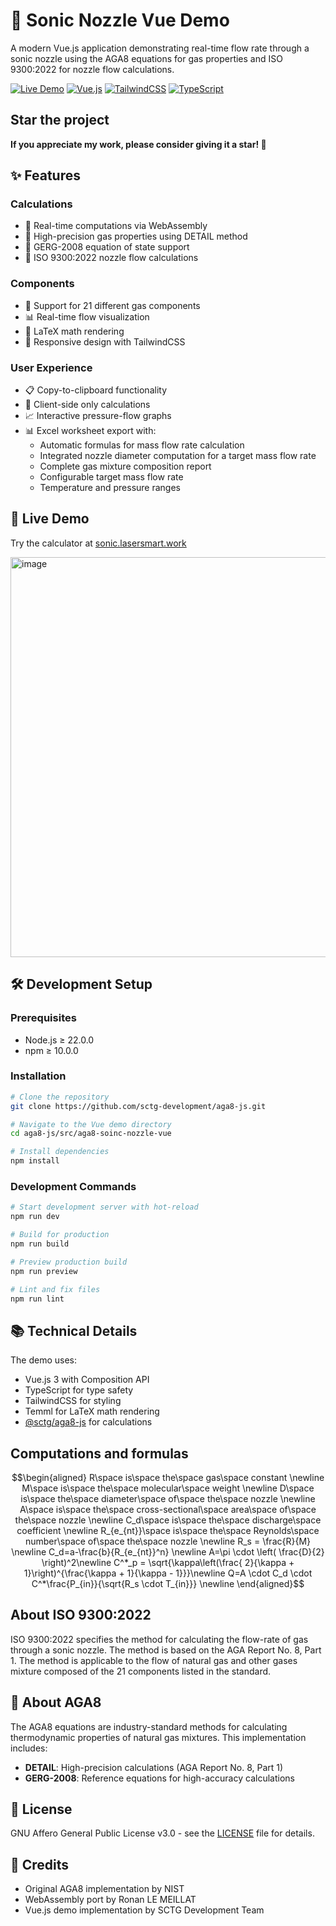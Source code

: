 # 🧮 Sonic Nozzle Vue Demo

A modern Vue.js application demonstrating real-time flow rate through a sonic nozzle using the AGA8 equations for gas properties and ISO 9300:2022 for nozzle flow calculations.

[![Live Demo](https://img.shields.io/badge/demo-live-brightgreen.svg)](https://sonic.lasersmart.work/)
[![Vue.js](https://img.shields.io/badge/vue.js-v3.5-42b883.svg)](https://vuejs.org/)
[![TailwindCSS](https://img.shields.io/badge/tailwindcss-v4.0-38bdf8.svg)](https://tailwindcss.com/)
[![TypeScript](https://img.shields.io/badge/typescript-v5.7-3178c6.svg)](https://www.typescriptlang.org/)

## Star the project

**If you appreciate my work, please consider giving it a star! 🤩**

## ✨ Features

### Calculations

- 🚀 Real-time computations via WebAssembly
- 🎯 High-precision gas properties using DETAIL method
- 🧪 GERG-2008 equation of state support
- 💨 ISO 9300:2022 nozzle flow calculations

### Components

- 🧪 Support for 21 different gas components
- 📊 Real-time flow visualization
- 🔢 LaTeX math rendering
- 📱 Responsive design with TailwindCSS

### User Experience

- 📋 Copy-to-clipboard functionality
- 💾 Client-side only calculations
- 📈 Interactive pressure-flow graphs
- 📊 Excel worksheet export with:
  - Automatic formulas for mass flow rate calculation
  - Integrated nozzle diameter computation for a target mass flow rate
  - Complete gas mixture composition report
  - Configurable target mass flow rate
  - Temperature and pressure ranges

## 🌟 Live Demo

Try the calculator at [sonic.lasersmart.work](https://sonic.lasersmart.work/)

<img width="640" alt="image" src="https://github.com/user-attachments/assets/7c3d3374-3a4d-4b67-bde8-82a793f9530d" />

## 🛠️ Development Setup

### Prerequisites

- Node.js ≥ 22.0.0
- npm ≥ 10.0.0

### Installation

```bash
# Clone the repository
git clone https://github.com/sctg-development/aga8-js.git

# Navigate to the Vue demo directory
cd aga8-js/src/aga8-soinc-nozzle-vue

# Install dependencies
npm install
```

### Development Commands

```bash
# Start development server with hot-reload
npm run dev

# Build for production
npm run build

# Preview production build
npm run preview

# Lint and fix files
npm run lint
```

## 📚 Technical Details

The demo uses:

- Vue.js 3 with Composition API
- TypeScript for type safety
- TailwindCSS for styling
- Temml for LaTeX math rendering
- [@sctg/aga8-js](https://www.npmjs.com/package/@sctg/aga8-js) for calculations

## Computations and formulas

```math
\begin{aligned}
R\space is\space the\space gas\space constant \newline
M\space is\space the\space molecular\space weight \newline
D\space is\space the\space diameter\space of\space the\space nozzle \newline  
A\space is\space the\space cross-sectional\space area\space of\space the\space nozzle \newline
C_d\space is\space the\space discharge\space coefficient \newline
R_{e_{nt}}\space is\space the\space Reynolds\space number\space of\space the\space nozzle \newline
R_s = \frac{R}{M} \newline
C_d=a-\frac{b}{R_{e_{nt}}^n} \newline
A=\pi \cdot \left( \frac{D}{2} \right)^2\newline
C^*_p = \sqrt{\kappa\left(\frac{ 2}{\kappa + 1}\right)^{\frac{\kappa + 1}{\kappa - 1}}}\newline
Q=A \cdot C_d \cdot C^*\frac{P_{in}}{\sqrt{R_s \cdot T_{in}}} \newline
\end{aligned}
```

## About ISO 9300:2022

ISO 9300:2022 specifies the method for calculating the flow-rate of gas through a sonic nozzle. The method is based on the AGA Report No. 8, Part 1. The method is applicable to the flow of natural gas and other gases mixture composed of the 21 components listed in the standard.

## 📖 About AGA8

The AGA8 equations are industry-standard methods for calculating thermodynamic properties of natural gas mixtures. This implementation includes:

- **DETAIL**: High-precision calculations (AGA Report No. 8, Part 1)
- **GERG-2008**: Reference equations for high-accuracy calculations

## 📄 License

GNU Affero General Public License v3.0 - see the [LICENSE](../../LICENSE.md) file for details.

## 🙏 Credits

- Original AGA8 implementation by NIST
- WebAssembly port by Ronan LE MEILLAT
- Vue.js demo implementation by SCTG Development Team

